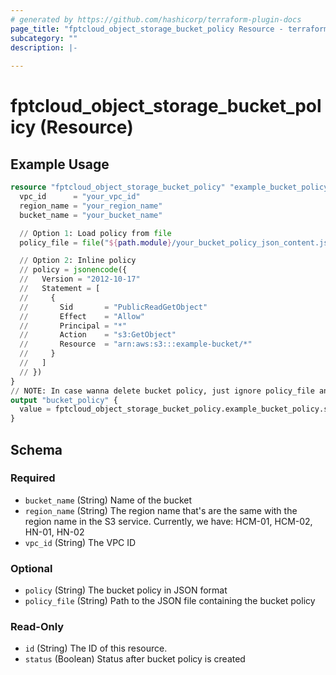 ```yaml
---
# generated by https://github.com/hashicorp/terraform-plugin-docs
page_title: "fptcloud_object_storage_bucket_policy Resource - terraform-provider-fptcloud"
subcategory: ""
description: |-
  
---
```


# fptcloud_object_storage_bucket_policy (Resource)



## Example Usage

```terraform
resource "fptcloud_object_storage_bucket_policy" "example_bucket_policy" {
  vpc_id      = "your_vpc_id"
  region_name = "your_region_name"
  bucket_name = "your_bucket_name"

  // Option 1: Load policy from file
  policy_file = file("${path.module}/your_bucket_policy_json_content.json")

  // Option 2: Inline policy
  // policy = jsonencode({
  //   Version = "2012-10-17"
  //   Statement = [
  //     {
  //       Sid       = "PublicReadGetObject"
  //       Effect    = "Allow"
  //       Principal = "*"
  //       Action    = "s3:GetObject"
  //       Resource  = "arn:aws:s3:::example-bucket/*"
  //     }
  //   ]
  // })
}
// NOTE: In case wanna delete bucket policy, just ignore policy_file and policy fields
output "bucket_policy" {
  value = fptcloud_object_storage_bucket_policy.example_bucket_policy.status
}
```

<!-- schema generated by tfplugindocs -->
## Schema

### Required

- `bucket_name` (String) Name of the bucket
- `region_name` (String) The region name that's are the same with the region name in the S3 service. Currently, we have: HCM-01, HCM-02, HN-01, HN-02
- `vpc_id` (String) The VPC ID

### Optional

- `policy` (String) The bucket policy in JSON format
- `policy_file` (String) Path to the JSON file containing the bucket policy

### Read-Only

- `id` (String) The ID of this resource.
- `status` (Boolean) Status after bucket policy is created
